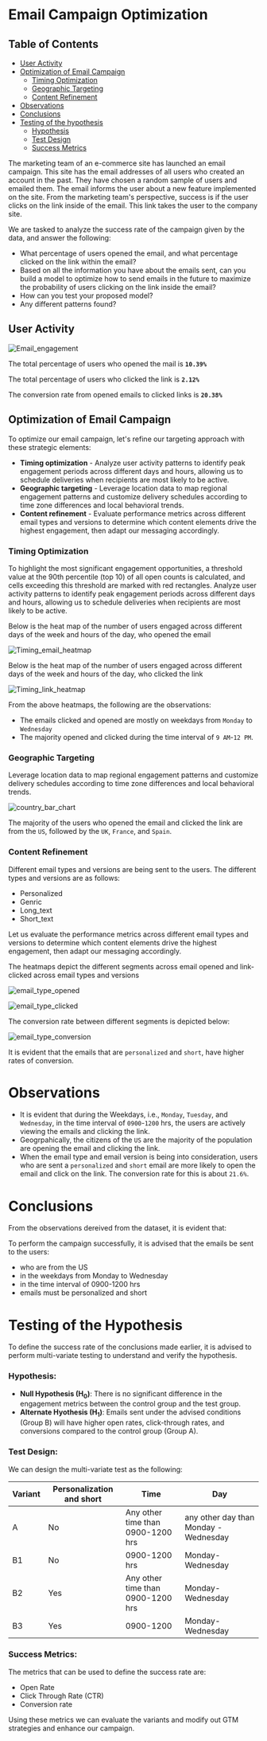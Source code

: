# **Email Campaign Optimization**

## Table of Contents
- [User Activity](#user-activity)
- [Optimization of Email Campaign](#optimization-of-email-campaign)
    - [Timing Optimization](#timing-optimization)
    - [Geographic Targeting](#geographic-targeting)
    - [Content Refinement](#content-refinement)
- [Observations](#observations)
- [Conclusions](#conclusions)
- [Testing of the hypothesis](#testing-of-the-hypothesis)
    - [Hypothesis](#hypothesis)
    - [Test Design](#test-design)
    - [Success Metrics](#success-metrics)





The marketing team of an e-commerce site has launched an email campaign. This site has the email addresses of all users who created an account in the past.
They have chosen a random sample of users and emailed them. The email informs the user about a new feature implemented on the site. From the marketing team's perspective, success is if the user clicks on the link inside of the email. This link takes the user to the company site.

We are tasked to analyze the success rate of the campaign given by the data, and answer the following:
- What percentage of users opened the email, and what percentage clicked on the link within the email?
- Based on all the information you have about the emails sent, can you build a model to optimize how to send emails in the future to maximize the probability of users clicking on the link inside the email?
- How can you test your proposed model?
- Any different patterns found?

## **User Activity**

![Email_engagement](https://github.com/user-attachments/assets/92fb02b5-9015-42d0-b4be-d30d4f84a4b1)

The total percentage of users who opened the mail is **`10.39%`**

The total percentage of users who clicked the link is **`2.12%`**

The conversion rate from opened emails to clicked links is **`20.38%`**

## **Optimization of Email Campaign**

To optimize our email campaign, let's refine our targeting approach with these strategic elements:

- **Timing optimization** - Analyze user activity patterns to identify peak engagement periods across different days and hours, allowing us to schedule deliveries when recipients are most likely to be active.
- **Geographic targeting** - Leverage location data to map regional engagement patterns and customize delivery schedules according to time zone differences and local behavioral trends.
- **Content refinement** - Evaluate performance metrics across different email types and versions to determine which content elements drive the highest engagement, then adapt our messaging accordingly.

### Timing Optimization
To highlight the most significant engagement opportunities, a threshold value at the 90th percentile (top 10) of all open counts is calculated, and cells exceeding this threshold are marked with red rectangles.
Analyze user activity patterns to identify peak engagement periods across different days and hours, allowing us to schedule deliveries when recipients are most likely to be active.

Below is the heat map of the number of users engaged across different days of the week and hours of the day, who opened the email

![Timing_email_heatmap](https://github.com/user-attachments/assets/25174c43-f7a9-4823-abc7-31a554f153e8)

Below is the heat map of the number of users engaged across different days of the week and hours of the day, who clicked the link

![Timing_link_heatmap](https://github.com/user-attachments/assets/61614f2c-923a-41e6-be96-b3548ff6a35f)

From the above heatmaps, the following are the observations:
- The emails clicked and opened are mostly on weekdays from `Monday` to `Wednesday`
- The majority opened and clicked during the time interval of `9 AM`-`12 PM`.

### Geographic Targeting
Leverage location data to map regional engagement patterns and customize delivery schedules according to time zone differences and local behavioral trends.

![country_bar_chart](https://github.com/user-attachments/assets/a2abc559-dc4c-44dd-8306-9e14621ea907)

The majority of the users who opened the email and clicked the link are from the `US`, followed by the `UK`, `France`, and `Spain`.


### Content Refinement

Different email types and versions are being sent to the users. The different types and versions are as follows:
- Personalized
- Genric
- Long_text
- Short_text

Let us evaluate the performance metrics across different email types and versions to determine which content elements drive the highest engagement, then adapt our messaging accordingly.

The heatmaps depict the different segments across email opened and link-clicked across email types and versions

![email_type_opened](https://github.com/user-attachments/assets/def89181-e6c1-451c-8eea-83a9f45a0d89)

![email_type_clicked](https://github.com/user-attachments/assets/73b56e5a-f8af-43e1-a3dc-8d7bfc319894)

The conversion rate between different segments is depicted below:

![email_type_conversion](https://github.com/user-attachments/assets/74395577-58d5-42f7-ac97-61102951f598)

It is evident that the emails that are `personalized` and `short`, have higher rates of conversion.

# **Observations**

- It is evident that during the Weekdays, i.e., `Monday`, `Tuesday`, and `Wednesday`, in the time interval of `0900`-`1200` hrs, the users are actively viewing the emails and clicking the link.
- Geogrpahically, the citizens of the `US` are the majority of the population are opening the email and clicking the link.
- When the email type and email version is being into consideration, users who are sent a `personalized` and `short` email  are more likely to open the email and click on the link. The conversion rate for this is about `21.6%`.

# **Conclusions**

From the observations dereived from the dataset, it is evident that:

To perform the campaign successfully, it is advised that the emails be sent to the users:
- who are from the US
- in the weekdays from Monday to Wednesday
- in the time interval of 0900-1200 hrs
- emails must be personalized and short

# **Testing of the Hypothesis**

To define the success rate of the conclusions made earlier, it is advised to perform multi-variate testing to understand and verify the hypothesis.


### Hypothesis:
- **Null Hypothesis (H<sub>0</sub>)**: There is no significant difference in the engagement metrics between the control group and the test group.
- **Alternate Hyothesis (H<sub>1</sub>)**: Emails sent under the advised conditions (Group B) will have higher open rates, click-through rates, and conversions compared to the control group (Group A).


### Test Design:

We can design the multi-variate test as the following: 

| Variant | Personalization and short | Time | Day |
| --- | --- | --- | --- |
| A | No | Any other time than 0900-1200 hrs | any other day than Monday - Wednesday|
| B1 | No | 0900-1200 hrs | Monday-Wednesday |
| B2 | Yes | Any other time than 0900-1200 hrs | Monday-Wednesday |
| B3 | Yes | 0900-1200 | Monday-Wednesday |


### Success Metrics:
The metrics that can be used to define the success rate are:
- Open Rate
- Click Through Rate (CTR)
- Conversion rate

Using these metrics we can evaluate the variants and modify out GTM strategies and enhance our campaign.
